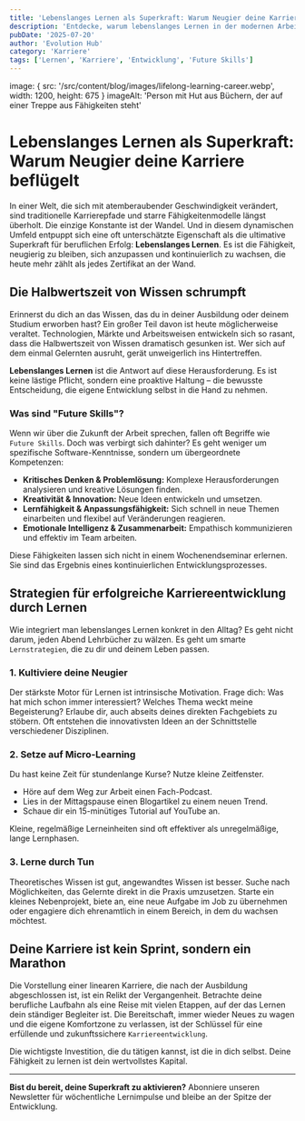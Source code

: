 ```yaml
---
title: 'Lebenslanges Lernen als Superkraft: Warum Neugier deine Karriere beflügelt.'
description: 'Entdecke, warum lebenslanges Lernen in der modernen Arbeitswelt wichtiger ist als jedes Zertifikat und wie Neugier deine Karriere transformieren kann.'
pubDate: '2025-07-20'
author: 'Evolution Hub'
category: 'Karriere'
tags: ['Lernen', 'Karriere', 'Entwicklung', 'Future Skills']
---
```


image: { src: '/src/content/blog/images/lifelong-learning-career.webp', width: 1200, height: 675 }
imageAlt: 'Person mit Hut aus Büchern, der auf einer Treppe aus Fähigkeiten steht'

# Lebenslanges Lernen als Superkraft: Warum Neugier deine Karriere beflügelt

In einer Welt, die sich mit atemberaubender Geschwindigkeit verändert, sind traditionelle Karrierepfade und starre Fähigkeitenmodelle längst überholt. Die einzige Konstante ist der Wandel. Und in diesem dynamischen Umfeld entpuppt sich eine oft unterschätzte Eigenschaft als die ultimative Superkraft für beruflichen Erfolg: **Lebenslanges Lernen**. Es ist die Fähigkeit, neugierig zu bleiben, sich anzupassen und kontinuierlich zu wachsen, die heute mehr zählt als jedes Zertifikat an der Wand.

## Die Halbwertszeit von Wissen schrumpft

Erinnerst du dich an das Wissen, das du in deiner Ausbildung oder deinem Studium erworben hast? Ein großer Teil davon ist heute möglicherweise veraltet. Technologien, Märkte und Arbeitsweisen entwickeln sich so rasant, dass die Halbwertszeit von Wissen dramatisch gesunken ist. Wer sich auf dem einmal Gelernten ausruht, gerät unweigerlich ins Hintertreffen.

**Lebenslanges Lernen** ist die Antwort auf diese Herausforderung. Es ist keine lästige Pflicht, sondern eine proaktive Haltung – die bewusste Entscheidung, die eigene Entwicklung selbst in die Hand zu nehmen.

### Was sind "Future Skills"?

Wenn wir über die Zukunft der Arbeit sprechen, fallen oft Begriffe wie `Future Skills`. Doch was verbirgt sich dahinter? Es geht weniger um spezifische Software-Kenntnisse, sondern um übergeordnete Kompetenzen:

- **Kritisches Denken & Problemlösung:** Komplexe Herausforderungen analysieren und kreative Lösungen finden.
- **Kreativität & Innovation:** Neue Ideen entwickeln und umsetzen.
- **Lernfähigkeit & Anpassungsfähigkeit:** Sich schnell in neue Themen einarbeiten und flexibel auf Veränderungen reagieren.
- **Emotionale Intelligenz & Zusammenarbeit:** Empathisch kommunizieren und effektiv im Team arbeiten.

Diese Fähigkeiten lassen sich nicht in einem Wochenendseminar erlernen. Sie sind das Ergebnis eines kontinuierlichen Entwicklungsprozesses.

## Strategien für erfolgreiche Karriereentwicklung durch Lernen

Wie integriert man lebenslanges Lernen konkret in den Alltag? Es geht nicht darum, jeden Abend Lehrbücher zu wälzen. Es geht um smarte `Lernstrategien`, die zu dir und deinem Leben passen.

### 1. Kultiviere deine Neugier

Der stärkste Motor für Lernen ist intrinsische Motivation. Frage dich: Was hat mich schon immer interessiert? Welches Thema weckt meine Begeisterung? Erlaube dir, auch abseits deines direkten Fachgebiets zu stöbern. Oft entstehen die innovativsten Ideen an der Schnittstelle verschiedener Disziplinen.

### 2. Setze auf Micro-Learning

Du hast keine Zeit für stundenlange Kurse? Nutze kleine Zeitfenster.

- Höre auf dem Weg zur Arbeit einen Fach-Podcast.
- Lies in der Mittagspause einen Blogartikel zu einem neuen Trend.
- Schaue dir ein 15-minütiges Tutorial auf YouTube an.

Kleine, regelmäßige Lerneinheiten sind oft effektiver als unregelmäßige, lange Lernphasen.

### 3. Lerne durch Tun

Theoretisches Wissen ist gut, angewandtes Wissen ist besser. Suche nach Möglichkeiten, das Gelernte direkt in die Praxis umzusetzen. Starte ein kleines Nebenprojekt, biete an, eine neue Aufgabe im Job zu übernehmen oder engagiere dich ehrenamtlich in einem Bereich, in dem du wachsen möchtest.

## Deine Karriere ist kein Sprint, sondern ein Marathon

Die Vorstellung einer linearen Karriere, die nach der Ausbildung abgeschlossen ist, ist ein Relikt der Vergangenheit. Betrachte deine berufliche Laufbahn als eine Reise mit vielen Etappen, auf der das Lernen dein ständiger Begleiter ist. Die Bereitschaft, immer wieder Neues zu wagen und die eigene Komfortzone zu verlassen, ist der Schlüssel für eine erfüllende und zukunftssichere `Karriereentwicklung`.

Die wichtigste Investition, die du tätigen kannst, ist die in dich selbst. Deine Fähigkeit zu lernen ist dein wertvollstes Kapital.

---

**Bist du bereit, deine Superkraft zu aktivieren?**
Abonniere unseren Newsletter für wöchentliche Lernimpulse und bleibe an der Spitze der Entwicklung.

